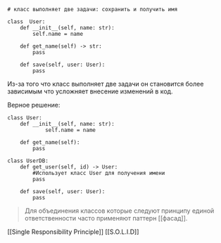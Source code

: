 	# класс выполняет две задачи: сохранить и получить имя

	class  User:
		def __init__(self, name: str):
			self.name = name

		def get_name(self) -> str:
			pass

		def save(self, user: User):
			pass

Из-за того что класс выполняет две задачи он становится более зависимым что усложняет внесение изменений в код.

Верное решение:

	class User:
		def __init__(self, name: str):
				self.name = name

		def get_name(self):
			pass

	class UserDB:
		def get_user(self, id) -> User:
			#Использует класс User для получения имени
			pass

		def save(self, user: User):
			pass


>Для объединения классов которые следуют принципу единой ответственности часто применяют паттерн [[фасад]].




[[Single Responsibility Principle]] [[S.O.L.I.D]]